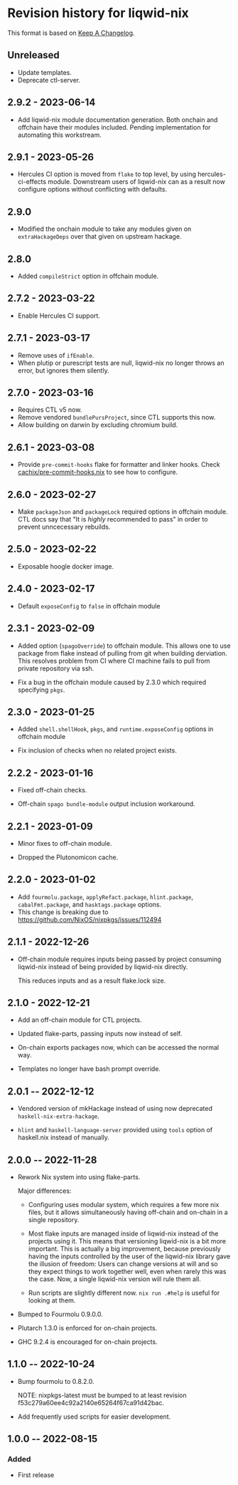 # Revision history for liqwid-nix

This format is based on [Keep A Changelog](https://keepachangelog.com/en/1.0.0).

## Unreleased

- Update templates.
- Deprecate ctl-server.

## 2.9.2 - 2023-06-14

- Add liqwid-nix module documentation generation. Both onchain and offchain have their modules included.
  Pending implementation for automating this workstream.

## 2.9.1 - 2023-05-26

- Hercules CI option is moved from `flake` to top level, by using hercules-ci-effects module.
  Downstream users of liqwid-nix can as a result now configure options without conflicting with defaults.

## 2.9.0

- Modified the onchain module to take any modules given 
  on `extraHackageDeps` over that given on upstream hackage.

## 2.8.0

- Added `compileStrict` option in offchain module.

## 2.7.2 - 2023-03-22

- Enable Hercules CI support.

## 2.7.1 - 2023-03-17

- Remove uses of `ifEnable`.
- When plutip or purescript tests are null, liqwid-nix no longer throws an error,
  but ignores them silently.

## 2.7.0 - 2023-03-16

- Requires CTL v5 now.
- Remove vendored `bundlePursProject`, since CTL supports this now.
- Allow building on darwin by excluding chromium build.

## 2.6.1 - 2023-03-08

- Provide `pre-commit-hooks` flake for formatter and linker hooks. 
  Check [cachix/pre-commit-hooks.nix](https://github.com/cachix/pre-commit-hooks.nix) 
  to see how to configure.

## 2.6.0 - 2023-02-27

- Make `packageJson` and `packageLock` required options in offchain module. CTL docs say that "It is *highly* recommended to pass" in order to prevent unncecessary rebuilds.

## 2.5.0 - 2023-02-22

- Exposable hoogle docker image.

## 2.4.0 - 2023-02-17

- Default `exposeConfig` to `false` in offchain module

## 2.3.1 - 2023-02-09

- Added option (`spagoOverride`) to offchain module. This allows one to use package from flake instead of pulling from git when building derviation. This resolves problem from CI where CI machine fails to pull from private repository via ssh.

- Fix a bug in the offchain module caused by 2.3.0 which required specifying `pkgs`.

## 2.3.0 - 2023-01-25

- Added `shell.shellHook`, `pkgs`, and `runtime.exposeConfig` options in offchain module

- Fix inclusion of checks when no related project exists.

## 2.2.2 - 2023-01-16

- Fixed off-chain checks.

- Off-chain `spago bundle-module` output inclusion workaround.

## 2.2.1 - 2023-01-09

- Minor fixes to off-chain module.

- Dropped the Plutonomicon cache.

## 2.2.0 - 2023-01-02

- Add `fourmolu.package`, `applyRefact.package`, `hlint.package`,
  `cabalFmt.package`, and `hasktags.package` options.
- This change is breaking due to https://github.com/NixOS/nixpkgs/issues/112494

## 2.1.1 - 2022-12-26

- Off-chain module requires inputs being passed by project consuming liqwid-nix
  instead of being provided by liqwid-nix directly.

  This reduces inputs and as a result flake.lock size.

## 2.1.0 - 2022-12-21

- Add an off-chain module for CTL projects.

- Updated flake-parts, passing inputs now instead of self.

- On-chain exports packages now, which can be accessed the normal way.

- Templates no longer have bash prompt override.

## 2.0.1 -- 2022-12-12

- Vendored version of mkHackage instead of using now deprecated `haskell-nix-extra-hackage`.

- `hlint` and `haskell-language-server` provided using `tools` option of haskell.nix instead
  of manually.

## 2.0.0 -- 2022-11-28

- Rework Nix system into using flake-parts.

  Major differences:

  - Configuring uses modular system, which requires a few more nix files,
    but it allows simultaneously having off-chain and on-chain in a single
    repository.

  - Most flake inputs are managed inside of liqwid-nix instead of the projects
    using it. This means that versioning liqwid-nix is a bit more important.
    This is actually a big improvement, because previously having the inputs
    controlled by the user of the liqwid-nix library gave the illusion of
    freedom: Users can change versions at will and so they expect things to
    work together well, even when rarely this was the case. Now, a single
    liqwid-nix version will rule them all.

  - Run scripts are slightly different now. `nix run .#help` is useful for
    looking at them.

- Bumped to Fourmolu 0.9.0.0.

- Plutarch 1.3.0 is enforced for on-chain projects.

- GHC 9.2.4 is encouraged for on-chain projects.

## 1.1.0 -- 2022-10-24

- Bump fourmolu to 0.8.2.0.

  NOTE: nixpkgs-latest must be bumped to at least revision f53c279a60ee4c92a2140e65264f67ca91d42bac.

- Add frequently used scripts for easier development.

## 1.0.0 -- 2022-08-15

### Added

- First release
